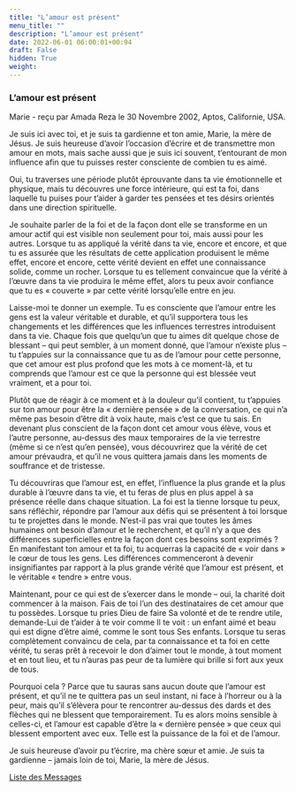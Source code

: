 ```yaml
---
title: "L’amour est présent"
menu_title: ""
description: "L’amour est présent"
date: 2022-06-01 06:00:01+00:94
draft: False
hidden: True
weight:
---
```

### L’amour est présent

Marie - reçu par Amada Reza le 30 Novembre 2002, Aptos, Californie, USA.

Je suis ici avec toi, et je suis ta gardienne et ton amie, Marie, la mère de Jésus. Je suis heureuse d’avoir l’occasion d’écrire et de transmettre mon amour en mots, mais sache aussi que je suis ici souvent, t’entourant de mon influence afin que tu puisses rester consciente de combien tu es aimé.

Oui, tu traverses une période plutôt éprouvante dans ta vie émotionnelle et physique, mais tu découvres une force intérieure, qui est ta foi, dans laquelle tu puises pour t’aider à garder tes pensées et tes désirs orientés dans une direction spirituelle.

Je souhaite parler de la foi et de la façon dont elle se transforme en un amour actif qui est visible non seulement pour toi, mais aussi pour les autres. Lorsque tu as appliqué la vérité dans ta vie, encore et encore, et que tu es assurée que les résultats de cette application produisent le même effet, encore et encore, cette vérité devient en effet une connaissance solide, comme un rocher. Lorsque tu es tellement convaincue que la vérité à l’œuvre dans ta vie produira le même effet, alors tu peux avoir confiance que tu es « couverte » par cette vérité lorsqu’elle entre en jeu.

Laisse-moi te donner un exemple. Tu es consciente que l’amour entre les gens est la valeur véritable et durable, et qu’il supportera tous les changements et les différences que les influences terrestres introduisent dans ta vie. Chaque fois que quelqu’un que tu aimes dit quelque chose de blessant – qui peut sembler, à un moment donné, que l’amour n’existe plus – tu t’appuies sur la connaissance que tu as de l’amour pour cette personne, que cet amour est plus profond que les mots à ce moment-là, et tu comprends que l’amour est ce que la personne qui est blessée veut vraiment, et a pour toi.

Plutôt que de réagir à ce moment et à la douleur qu’il contient, tu t’appuies sur ton amour pour être la « dernière pensée » de la conversation, ce qui n’a même pas besoin d’être dit à voix haute, mais c’est ce que tu sais. En devenant plus conscient de la façon dont cet amour vous élève, vous et l’autre personne, au-dessus des maux temporaires de la vie terrestre (même si ce n’est qu’en pensée), vous découvrirez que la vérité de cet amour prévaudra, et qu’il ne vous quittera jamais dans les moments de souffrance et de tristesse.

Tu découvriras que l’amour est, en effet, l’influence la plus grande et la plus durable à l’œuvre dans ta vie, et tu feras de plus en plus appel à sa présence réelle dans chaque situation. La foi est la tienne lorsque tu peux, sans réfléchir, répondre par l’amour aux défis qui se présentent à toi lorsque tu te projettes dans le monde. N’est-il pas vrai que toutes les âmes humaines ont besoin d’amour et le recherchent, et qu’il n’y a que des différences superficielles entre la façon dont ces besoins sont exprimés ? En manifestant ton amour et ta foi, tu acquerras la capacité de « voir dans » le cœur de tous les gens. Les différences commenceront à devenir insignifiantes par rapport à la plus grande vérité que l’amour est présent, et le véritable « tendre » entre vous.

Maintenant, pour ce qui est de s’exercer dans le monde – oui, la charité doit commencer à la maison. Fais de toi l’un des destinataires de cet amour que tu possèdes. Lorsque tu pries Dieu de faire Sa volonté et de te rendre utile, demande-Lui de t’aider à te voir comme Il te voit : un enfant aimé et beau qui est digne d’être aimé, comme le sont tous Ses enfants. Lorsque tu seras complètement convaincu de cela, par ta connaissance et ta foi en cette vérité, tu seras prêt à recevoir le don d’aimer tout le monde, à tout moment et en tout lieu, et tu n’auras pas peur de ta lumière qui brille si fort aux yeux de tous.

Pourquoi cela ? Parce que tu sauras sans aucun doute que l’amour est présent, et qu’il ne te quittera pas un seul instant, ni face à l’horreur ou à la peur, mais qu’il s’élèvera pour te rencontrer au-dessus des dards et des flèches qui ne blessent que temporairement. Tu es alors moins sensible à celles-ci, et l’amour est capable d’être la « dernière pensée » que ceux qui blessent emportent avec eux. Telle est la puissance de la foi et de l’amour.

Je suis heureuse d’avoir pu t’écrire, ma chère sœur et amie. Je suis ta gardienne – jamais loin de toi, Marie, la mère de Jésus.

[Liste des Messages](/fr-contemporary-messages/fr-contemporary-messages-by-date-order/fr-contemporary-messages-2002)
